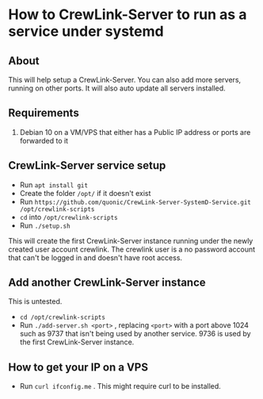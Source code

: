 # How to CrewLink-Server to run as a service under systemd

## About

This will help setup a CrewLink-Server. You can also add more servers, running on other ports. It will also auto update all servers installed.

## Requirements

1. Debian 10 on a VM/VPS that either has a Public IP address or ports are forwarded to it

## CrewLink-Server service setup

* Run `apt install git`
* Create the folder `/opt/` if it doesn't exist
* Run `https://github.com/quonic/CrewLink-Server-SystemD-Service.git /opt/crewlink-scripts`
* `cd` into `/opt/crewlink-scripts`
* Run `./setup.sh`

This will create the first CrewLink-Server instance running under the newly created user account crewlink. The crewlink user is a no password account that can't be logged in and doesn't have root access.

## Add another CrewLink-Server instance

This is untested.

* `cd /opt/crewlink-scripts`
* Run `./add-server.sh <port>` , replacing `<port>` with a port above 1024 such as 9737 that isn't being used by another service. 9736 is used by the first CrewLink-Server instance.

## How to get your IP on a VPS

* Run `curl ifconfig.me` . This might require curl to be installed.
